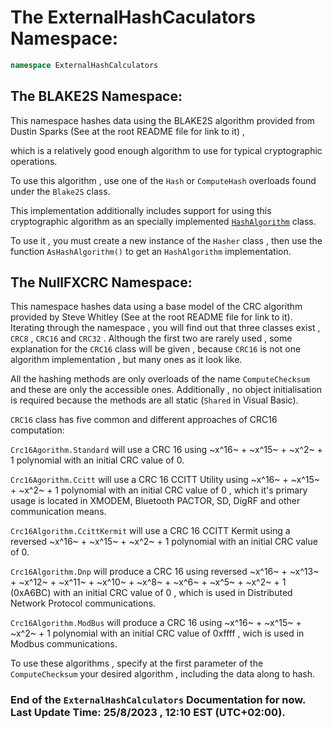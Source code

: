 # The ExternalHashCaculators Namespace:

~~~C#
namespace ExternalHashCalculators
~~~

## The BLAKE2S Namespace:

This namespace hashes data using the BLAKE2S algorithm provided from Dustin Sparks (See at the root README file for link to it) , 

which is a relatively good enough algorithm to use for typical cryptographic operations.

To use this algorithm , use one of the `Hash` or `ComputeHash` overloads found under the `Blake2S` class.

This implementation additionally includes support for using this cryptographic algorithm as an specially implemented
[`HashAlgorithm`](http://learn.microsoft.com/en-us/dotnet/api/system.security.cryptography.hashalgorithm?view=netframework-4.8) class.

To use it , you must create a new instance of the `Hasher` class , then use the function `AsHashAlgorithm()` to get 
an `HashAlgorithm` implementation.

## The NullFXCRC Namespace:

This namespace hashes data using a base model of the CRC algorithm provided by Steve Whitley (See at the root README file for link to it).
Iterating through the namespace , you will find out that three classes exist , `CRC8` , `CRC16` and `CRC32` .
Although the first two are rarely used , some explanation for the `CRC16` class will be given , 
because `CRC16` is not one algorithm implementation , but many ones as it look like.

All the hashing methods are only overloads of the name `ComputeChecksum` 
and these are only the accessible ones.
Additionally , no object initialisation is required because the methods are all static (`Shared` in Visual Basic).

`CRC16` class has five common and different approaches of CRC16 computation:

`Crc16Agorithm.Standard` will use a CRC 16 using ~x^16~ + ~x^15~ + ~x^2~ + 1 polynomial with an initial CRC value of 0.

`Crc16Agorithm.Ccitt` will use a CRC 16 CCITT Utility using ~x^16~ + ~x^15~ + ~x^2~ + 1 polynomial with an initial CRC value of 0 , 
which it's primary usage is located in XMODEM, Bluetooth PACTOR, SD, DigRF and other communication means.

`Crc16Algorithm.CcittKermit` will use a CRC 16 CCITT Kermit using a reversed ~x^16~ + ~x^15~ + ~x^2~ + 1 polynomial with an initial CRC value of 0.

`Crc16Algorithm.Dnp` will produce a CRC 16 using reversed ~x^16~ + ~x^13~ + ~x^12~ + ~x^11~ + ~x^10~ + ~x^8~ + ~x^6~ + ~x^5~ + ~x^2~ + 1 (0xA6BC) with an initial CRC value of 0 ,
which is used in Distributed Network Protocol communications.

`Crc16Algorithm.ModBus` will produce a CRC 16 using ~x^16~ + ~x^15~ + ~x^2~ + 1 polynomial with an initial CRC value of 0xffff , 
wich is used in Modbus communications.

To use these algorithms , specify at the first parameter of the `ComputeChecksum` your desired
algorithm , including the data along to hash.

### End of the `ExternalHashCalculators` Documentation for now. Last Update Time: 25/8/2023 , 12:10 EST (UTC+02:00).